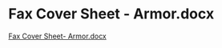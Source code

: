 # Fax Cover Sheet - Armor.docx

[Fax Cover Sheet- Armor.docx](Fax%20Cover%20Sheet%20-%20Armor%20docx%2040ce03ead75a42b8bedb93b349c461a0/Fax_Cover_Sheet-_Armor.docx)